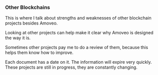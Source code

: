 ### Other Blockchains


This is where I talk about strengths and weaknesses of other blockchain projects besides Amoveo.

Looking at other projects can help make it clear why Amoveo is designed the way it is.

Sometimes other projects pay me to do a review of them, because this helps them know how to improve.

Each document has a date on it.
The information will expire very quickly.
These projects are still in progress, they are constantly changing.